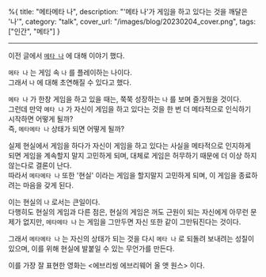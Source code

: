 %{
title: "메타메타 나",
description: "'메타 나'가 게임을 하고 있다는 것을 깨달은 '나'",
category: "talk",
cover_url: "/images/blog/20230204_cover.png",
tags: ["인간", "메타"]
}

---

이전 글에서 [`메타 나`](./meta_me) 에 대해 이야기 했다.

`메타 나` 는 게임 속 `나` 를 플레이하는 나이다.\
그래서 `나` 에 대해 초연해질 수 있다고 했다.

`메타 나` 가 한창 게임을 하고 있을 때는, 쭉쭉 성장하는 `나` 를 보며 즐거웠을 것이다.\
그런데 만약 `메타 나` 가 자신이 게임을 하고 있다는 것을 한 번 더 메타적으로 인식하기 시작하면 어떻게 될까?\
즉, `메타메타 나` 상태가 되면 어떻게 될까?

실제 현실에서 게임을 하다가 자신이 게임을 하고 있다는 사실을 메타적으로 인지하게 되면 게임을 계속할지 말지 고민하게 되며, 대체로 게임은 허무하기 때문에 더 이상 하지 않는다로 결론이 난다.\
따라서 `메타메타 나` 또한 '현실' 이라는 게임을 할지말지 고민하게 되며, 이 게임을 종료하려는 마음을 갖게 된다.

이는 현실의 `나` 로서는 큰일이다.\
다행히도 현실의 게임과 다른 점은, 현실의 게임은 꺼도 근원이 되는 자신에게 아무런 문제가 없지만, `메타메타 나` 는 게임을 그만두면 자신 또한 같이 그만둬진다는 것이다.

그래서 `메타메타 나` 는 자신의 상태가 되는 것을 다시 `메타 나` 로 되돌려 보내려는 성질이 있으며, 이를 위해 현실에 발붙일 수 있는 무언가를 만든다.

이를 가장 잘 표현한 영화는 <에브리씽 에브리웨어 올 앳 원스> 이다.
